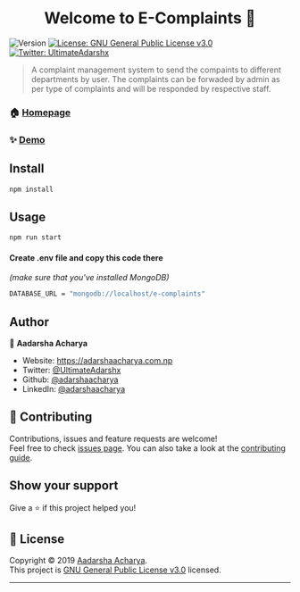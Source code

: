 <h1 align="center">Welcome to E-Complaints 👋</h1>
<p>
  <img alt="Version" src="https://img.shields.io/badge/version-1.0.0-blue.svg?cacheSeconds=2592000" />
  <a href="https://github.com/adarshaacharya/E-Complaints/blob/master/LICENSE" target="_blank">
    <img alt="License: GNU General Public License v3.0" src="https://img.shields.io/badge/License-GNU General Public License v3.0-yellow.svg" />
  </a>
  <a href="https://twitter.com/UltimateAdarshx" target="_blank">
    <img alt="Twitter: UltimateAdarshx" src="https://img.shields.io/twitter/follow/UltimateAdarshx.svg?style=social" />
  </a>
</p>

> A complaint management system to send the compaints to different departments by user. The complaints can be forwaded by admin as per type of complaints and will be responded by respective staff.

### 🏠 [Homepage](src/app.js)

### ✨ [Demo](http://e-complaints.herokuapp.com)

## Install

```sh
npm install
```

## Usage

```sh
npm run start
```

#### Create .env file and copy this code there
_(make sure that you've installed MongoDB)_

```sh
DATABASE_URL = "mongodb://localhost/e-complaints"
```

  
## Author

👤 **Aadarsha Acharya**

* Website: https://adarshaacharya.com.np
* Twitter: [@UltimateAdarshx](https://twitter.com/UltimateAdarshx)
* Github: [@adarshaacharya](https://github.com/adarshaacharya)
* LinkedIn: [@adarshaacharya](https://linkedin.com/in/adarshaacharya)

## 🤝 Contributing

Contributions, issues and feature requests are welcome!<br />Feel free to check [issues page](https://github.com/adarshaacharya/E-Complaints/issues). You can also take a look at the [contributing guide](https://github.com/adarshaacharya/E-Complaints/pulls).

## Show your support

Give a ⭐️ if this project helped you!

## 📝 License

Copyright © 2019 [Aadarsha Acharya](https://github.com/adarshaacharya).<br />
This project is [GNU General Public License v3.0](https://github.com/adarshaacharya/E-Complaints/blob/master/LICENSE) licensed.

***
